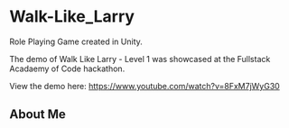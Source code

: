 # Walk-Like_Larry

Role Playing Game created in Unity.

The demo of Walk Like Larry - Level 1 was showcased at the Fullstack Acadaemy of Code hackathon.

View the demo here: https://www.youtube.com/watch?v=8FxM7jWyG30

## About Me
